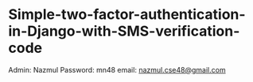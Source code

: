 # Simple-two-factor-authentication-in-Django-with-SMS-verification-code

Admin: Nazmul
Password: mn48
email: nazmul.cse48@gmail.com